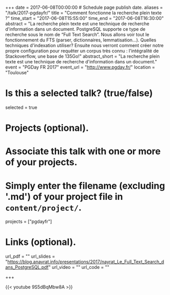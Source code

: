 +++
date = 2017-06-08T00:00:00  # Schedule page publish date.
aliases = "/talk/2017-pgdayfr/"
title = "Comment fonctionne la recherche plein texte ?"
time_start = "2017-06-08T15:55:00"
time_end = "2017-06-08T16:30:00"
abstract = "La recherche plein texte est une technique de recherche d'information dans un document. PostgreSQL supporte ce type de recherche sous le nom de “Full Text Search”. Nous allons voir tout le fonctionnement du FTS (parser, dictionnaires, lemmatisation…). Quelles techniques d'indexation utiliser? Ensuite nous verront comment créer notre propre configuration pour requêter un corpus très connu : l'intégralité de Stackoverflow, une base de 135Go!"
abstract_short = "La recherche plein texte est une technique de recherche d'information dans un document."
event = "PGDay FR 2017"
event_url = "http://www.pgday.fr/"
location = "Toulouse"

# Is this a selected talk? (true/false)
selected = true

# Projects (optional).
#   Associate this talk with one or more of your projects.
#   Simply enter the filename (excluding '.md') of your project file in `content/project/`.
projects = ["pgdayfr"]

# Links (optional).
url_pdf = ""
url_slides = "https://blog.anayrat.info/presentations/2017/nayrat_Le_Full_Text_Search_dans_PostgreSQL.pdf"
url_video = ""
url_code = ""


+++

{{< youtube 9S5dBqMbw8A >}}
